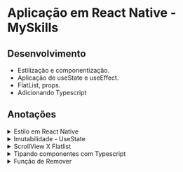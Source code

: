 # Aplicação em React Native - MySkills

## Desenvolvimento
* Estilização e componentização.
* Aplicação de useState e useEffect.
* FlatList, props.
* Adicionando Typescript

## Anotações

<details>
<summary markdonw="span">Estilo em React Native</summary>
Usamos o StyleSheet.create({...}) para estilizar o componente

~~~~reactjs
....
<Text style={styles.title}>Welcome, Lázaro</Text>

<Text style={[styles.title, {marginTop: 40}]}>
  My Skills
</Text>
....

 const styles = StyleSheet.create({
....
  title: {
    color: '#fff',
    fontSize: 24,
    fontWeight: 'bold'
  },  
.... 
~~~~

Um elemento pode reaproveitar o estilo de outro.
`<Text style={[styles.title, {marginTop: 40}]}>`

O React Native por padrão usa o **Display Flex**

Também é possível dar um estilo diferente entre as plataformas IOs e Android.

~~~~reactjs
...
    padding: Platform.OS === 'ios' ? 15 : 10,
...
~~~~
</details>
<details>
<summary markdonw="span">Imutabilidade - UseState</summary>

O React e o React Native usam o principio da imutabilidade, que diz que não podemos mudar uma variável diretamente.

</details>
<details>
<summary markdonw="span">ScrollView X Flatlist</summary>

A diferença está na perfomance, ambos renderizam uma lista, mas o ScrollView renderiza toda a lista de uma vez enquando a Flatlist renderiza apenas que vai se mostrado na tela.


Na Flatlist precisa ter algumas propriedades que são obrigatória, a data, o  keyExtractor e o renderItem

Antes do Flatlist para renderizar o elemento pra cada item, usavamos o map.
~~~~reactjs
        mySkills.map(skill => (
            <SkillCard key={skill} skill={skill}/>
        ))
~~~~

Com o Flatlist o código fica mais sucinto
~~~~reactjs
      <FlatList 
        data={mySkills}
        keyExtractor={item => item}
        renderItem={({item}) => (
            <SkillCard skill={item}/>
        )}
      >
      </FlatList>
~~~~
</details>
<details>
<summary markdonw="span">Tipando componentes com Typescript</summary>

No React Native podemos usar as proprias Interface que ela oferece. Como por exemplo o `TouchableOpacityProps` que já vem com as props prontas

~~~~reactjs
//Usando a interface da biblioteca
type ButtonProps = TouchableOpacityProps;
~~~~

Se quer adicionar uma nova props que não vem da biblioteca, podemos usar uma interface ao invês do type, extendendo da interface original.

~~~~reactjs
//Adicionando novas props
interface ButtonProps extends TouchableOpacityProps {
  title: string,
};
~~~~
</details>
<details>
<summary markdonw="span">
Função de Remover
</summary>
Criado uma função que remove pelo ID. Pegamos o oldState e usamos o filter para recuperar somente os IDs diferente daquele que foi escolhido

~~~~reactjs
  function handleRemoveSkill(id: string) {
    setMySkills(oldState => oldState.filter(
      skill => skill.id !== id
    ))
  }
~~~~

Como essa função usa um parametro, ela é passada dessa forma. No componente SkillCard

~~~~~reactjs
      <FlatList 
        data={mySkills}
        keyExtractor={item => item.id}
        renderItem={({item}) => (
            <SkillCard skill={item.name}
              onPress={() => handleRemoveSkill(item.id)}
            />
            
        )}
      >
      </FlatList>
~~~~~
</details>
